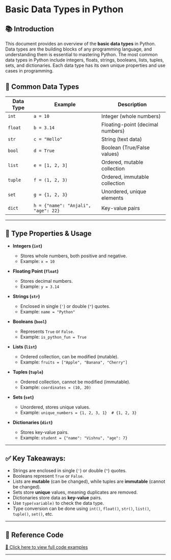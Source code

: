 # Basic Data Types in Python

## 📚 Introduction
This document provides an overview of the **basic data types** in Python. Data types are the building blocks of any programming language, and understanding them is essential to mastering Python. The most common data types in Python include integers, floats, strings, booleans, lists, tuples, sets, and dictionaries. Each data type has its own unique properties and use cases in programming.

## 📝 Common Data Types

| Data Type | Example | Description |
|-----------|---------|-------------|
| `int` | `a = 10` | Integer (whole numbers) |
| `float` | `b = 3.14` | Floating-point (decimal numbers) |
| `str` | `c = "Hello"` | String (text data) |
| `bool` | `d = True` | Boolean (True/False values) |
| `list` | `e = [1, 2, 3]` | Ordered, mutable collection |
| `tuple` | `f = (1, 2, 3)` | Ordered, immutable collection |
| `set` | `g = {1, 2, 3}` | Unordered, unique elements |
| `dict` | `h = {"name": "Anjali", "age": 22}` | Key-value pairs |

---

## 🔹 Type Properties & Usage

- **Integers (`int`)**  
  - Stores whole numbers, both positive and negative.
  - Example: `x = 10`

- **Floating Point (`float`)**  
  - Stores decimal numbers.
  - Example: `y = 3.14`

- **Strings (`str`)**  
  - Enclosed in single (`'`) or double (`"`) quotes.
  - Example: `name = "Python"`

- **Booleans (`bool`)**  
  - Represents `True` or `False`.
  - Example: `is_python_fun = True`

- **Lists (`list`)**  
  - Ordered collection, can be modified (mutable).
  - Example: `fruits = ["Apple", "Banana", "Cherry"]`

- **Tuples (`tuple`)**  
  - Ordered collection, cannot be modified (immutable).
  - Example: `coordinates = (10, 20)`

- **Sets (`set`)**  
  - Unordered, stores unique values.
  - Example: `unique_numbers = {1, 2, 3, 1}  # {1, 2, 3}`

- **Dictionaries (`dict`)**  
  - Stores key-value pairs.
  - Example: `student = {"name": "Vishnu", "age": 7}`

---

## ✅ Key Takeaways:

- Strings are enclosed in single (`'`) or double (`"`) quotes.
- Booleans represent `True` or `False`.
- Lists are **mutable** (can be changed), while tuples are **immutable** (cannot be changed).
- Sets store **unique** values, meaning duplicates are removed.
- Dictionaries store data as **key-value** pairs.
- Use `type(variable)` to check the data type.
- Type conversion can be done using `int()`, `float()`, `str()`, `list()`, `tuple()`, `set()`, etc.

---

## 📂 Reference Code  
[🔗 Click here to view full code examples](./all_datatypes.py)  

---

